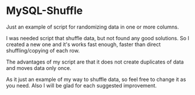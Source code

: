 # MySQL-Shuffle
Just an example of script for randomizing data in one or more columns.

I was needed script that shuffle data, but not found any good solutions.
 So I created a new one and it's works fast enough, faster than direct
 shuffling/copying of each row.

The advantages of my script are that it does not create duplicates of
 data and moves data only once.

As it just an example of my way to shuffle data, so feel free to
change it as you need. Also I will be glad for each suggested improvement.



